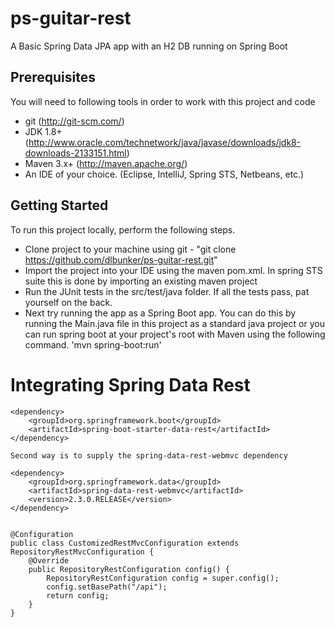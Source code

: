 ps-guitar-rest
============

A Basic Spring Data JPA app with an H2 DB running on Spring Boot

Prerequisites
-------------
You will need to following tools in order to work with this project and code

* git (http://git-scm.com/)
* JDK 1.8+ (http://www.oracle.com/technetwork/java/javase/downloads/jdk8-downloads-2133151.html)
* Maven 3.x+ (http://maven.apache.org/)
* An IDE of your choice.  (Eclipse, IntelliJ, Spring STS, Netbeans, etc.)

Getting Started
---------------
To run this project locally, perform the following steps.

* Clone project to your machine using git - "git clone https://github.com/dlbunker/ps-guitar-rest.git"
* Import the project into your IDE using the maven pom.xml.  In spring STS suite this is done by importing an existing maven project
* Run the JUnit tests in the src/test/java folder.  If all the tests pass, pat yourself on the back.
* Next try running the app as a Spring Boot app.  You can do this by running the Main.java file in this project as a standard java project or you can run spring boot at your project's root with Maven using the following command.  'mvn spring-boot:run'


# Integrating Spring Data Rest
```
<dependency>
	<groupId>org.springframework.boot</groupId>
	<artifactId>spring-boot-starter-data-rest</artifactId>
</dependency>

Second way is to supply the spring-data-rest-webmvc dependency

<dependency>
	<groupId>org.springframework.data</groupId>
	<artifactId>spring-data-rest-webmvc</artifactId>
	<version>2.3.0.RELEASE</version>
</dependency>


@Configuration
public class CustomizedRestMvcConfiguration extends RepositoryRestMvcConfiguration {
	@Override
	public RepositoryRestConfiguration config() {
		RepositoryRestConfiguration config = super.config();
		config.setBasePath("/api");
		return config;
	}
}
```